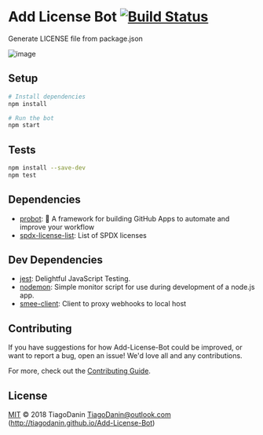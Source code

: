 # Add License Bot [![Build Status](https://travis-ci.org/TiagoDanin/Add-License-Bot.svg?branch=master)](https://travis-ci.org/TiagoDanin/Add-License-Bot)

Generate LICENSE file from package.json

![image](https://user-images.githubusercontent.com/5731176/47037452-5a2b1b80-d155-11e8-9d43-4972a459205b.png)

## Setup

```sh
# Install dependencies
npm install

# Run the bot
npm start
```

## Tests

```sh
npm install --save-dev
npm test
```

## Dependencies

- [probot](https://ghub.io/probot): 🤖 A framework for building GitHub Apps to automate and improve your workflow
- [spdx-license-list](https://ghub.io/spdx-license-list): List of SPDX licenses

## Dev Dependencies

- [jest](https://ghub.io/jest): Delightful JavaScript Testing.
- [nodemon](https://ghub.io/nodemon): Simple monitor script for use during development of a node.js app.
- [smee-client](https://ghub.io/smee-client): Client to proxy webhooks to local host

## Contributing

If you have suggestions for how Add-License-Bot could be improved, or want to report a bug, open an issue! We'd love all and any contributions.

For more, check out the [Contributing Guide](CONTRIBUTING.md).

## License

[MIT](LICENSE) © 2018 TiagoDanin <TiagoDanin@outlook.com> (http://tiagodanin.github.io/Add-License-Bot)
